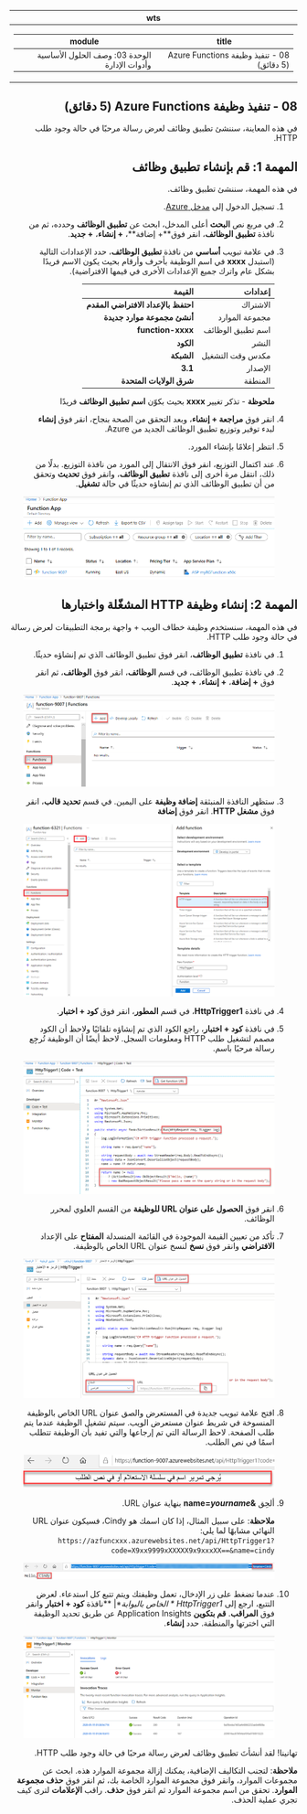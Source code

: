 ﻿<div id="readme" class="Box-body readme blob js-code-block-container p-5 p-xl-6 gist-border-0" dir="rtl">
    <article class="markdown-body entry-content container-lg" itemprop="text"><table>
  <thead>
  <tr>
  <th>wts</th>
  </tr>
  </thead>
  <tbody>
  <tr>
  <td><div><table>
  <thead>
  <tr>
  <th>title</th>
  <th>module</th>
  </tr>
  </thead>
  <tbody>
  <tr>
  <td><div>08 - تنفيذ وظيفة Azure Functions (5 دقائق)</div></td>
  <td><div>الوحدة 03: وصف الحلول الأساسية وأدوات الإدارة</div></td>
  </tr>
  </tbody>
</table>
</div></td>
  </tr>
  </tbody>
</table>
       
# 08 - تنفيذ وظيفة Azure Functions (5 دقائق)

في هذه المعاينة، سننشئ تطبيق وظائف لعرض رسالة مرحبًا في حالة وجود طلب HTTP. 

# المهمة 1: قم بإنشاء تطبيق وظائف 

في هذه المهمة، سننشئ تطبيق وظائف.

1. تسجيل الدخول إلى [مدخل Azure](https://portal.azure.com).

2. في مربع نص **البحث** أعلى المدخل، ابحث عن **تطبيق الوظائف** وحدده، ثم من نافذة **تطبيق الوظائف**، انقر فوق**+ إضافة**، **+ إنشاء**، **+ جديد**.

3. في علامة تبويب **أساسي** من نافذة **تطبيق الوظائف**، حدد الإعدادات التالية (استبدل **xxxx** في اسم الوظيفة بأحرف وأرقام بحيث يكون الاسم فريدًا بشكل عام واترك جميع الإعدادات الأخرى في قيمها الافتراضية). 

    | إعدادات | القيمة |
    | -- | --|
    | الاشتراك | **احتفظ بالإعداد الافتراضي المقدم** |
    | مجموعة الموارد | **أنشئ مجموعة موارد جديدة** |
    | اسم تطبيق الوظائف | **function-xxxx** |
    | النشر | **الكود** |
    | مكدس وقت التشغيل | **الشبكة** |
    | الإصدار | **3.1** |
    | المنطقة | **شرق الولايات المتحدة** |

    **ملحوظة** -  تذكر تغيير **xxxx** بحيث بكوّن **اسم تطبيق الوظائف** فريدًا

4. انقر فوق **مراجعة + إنشاء**، وبعد التحقق من الصحة بنجاح، انقر فوق **إنشاء** لبدء توفير وتوزيع تطبيق الوظائف الجديد من Azure.

5. انتظر إعلامًا بإنشاء المورد.

6. عند اكتمال التوزيع، انقر فوق الانتقال إلى المورد من نافذة التوزيع. بدلًا من ذلك، انتقل مرة أخرى إلى نافذة **تطبيق الوظائف**، وانقر فوق **تحديث** وتحقق من أن تطبيق الوظائف الذي تم إنشاؤه حديثًا في حالة **تشغيل**. 

    ![لقطة شاشة لصفحة تطبيق الوظائف مع تطبيق الوظائف الجديد.](../images/0701.png)

# المهمة 2: إنشاء وظيفة HTTP المشغّلة واختبارها

في هذه المهمة، سنستخدم وظيفة خطاف الويب + واجهة برمجة التطبيقات لعرض رسالة في حالة وجود طلب HTTP. 

1. في نافذة **تطبيق الوظائف**، انقر فوق تطبيق الوظائف الذي تم إنشاؤه حديثًا. 

2. في نافذة تطبيق الوظائف، في قسم **الوظائف**، انقر فوق **الوظائف**، ثم انقر فوق **+ إضافة**، **+ إنشاء**، **+ جديد**.

    ![لقطة شاشة لخطوة اختيار بيئة تطوير في وظائف azure لجزء البدء في dot net داخل مدخل Azure. مع تمييز عناصر العرض الخاصة بإنشاء وظيفة جديدة في المدخل. العناصر المميزة هي توسيع تطبيق الوظائف، وإضافة وظيفة جديدة، وفي المدخل، وزر المتابعة.](../images/0702.png)

3. ستظهر النافذة المنبثقة **إضافة وظيفة** على اليمين. في قسم **تحديد قالب**، انقر فوق **مشغل HTTP**. انقر فوق **إضافة** 

    ![لقطة شاشة لخطوة إنشاء وظيفة في وظائف azure لجزء البدء في dot net داخل مدخل Azure. يتم تمييز بطاقة مشغل HTTP لتوضيح عناصر العرض المستخدمة لإضافة خطاف ويب جديد إلى وظيفة Azure.](../images/0702a.png)

4. في نافذة **HttpTrigger1**، في قسم **المطور**، انقر فوق **كود + اختبار**. 

5. في نافذة **كود + اختبار**، راجع الكود الذي تم إنشاؤه تلقائيًا ولاحظ أن الكود مصمم لتشغيل طلب HTTP ومعلومات السجل. لاحظ أيضًا أن الوظيفة تُرجِع رسالة مرحبًا باسم. 

    ![لقطة شاشة لكود الوظيفة. مع تظليل رسالة الترحيب.](../images/0704.png)

6. انقر فوق **الحصول على عنوان URL للوظيفة** من القسم العلوي لمحرر الوظائف. 

7. تأكد من تعيين القيمة الموجودة في القائمة المنسدلة **المفتاح** على الإعداد **الافتراضي** وانقر فوق **نسخ** لنسخ عنوان URL الخاص بالوظيفة. 

    ![لقطة شاشة لجزء الحصول على عنوان URL للوظيفة داخل محرر الوظائف في مدخل Azure. مع تمييز عناصر العرض، زر الحصول على عنوان URL للوظيفة، وتعيين القائمة المنسدلة للمفتاح، وزر نسخ عنوان URL للإشارة إلى كيفية الحصول على عنوان URL الخاص بالوظيفة ونسخه من محرر الوظائف.](../images/0705.png)

8. افتح علامة تبويب جديدة في المستعرض والصق عنوان URL الخاص بالوظيفة المنسوخة في شريط عنوان مستعرض الويب. سيتم تشغيل الوظيفة عندما يتم طلب الصفحة. لاحظ الرسالة التي تم إرجاعها والتي تفيد بأن الوظيفة تتطلب اسمًا في نص الطلب.

    ![لقطة شاشة لنافذة يرجى تقديم رسالة الاسم.](../images/0706.png)

9. ألحِق **&name=*yourname*** بنهاية عنوان URL.

    **ملاحظة**: على سبيل المثال، إذا كان اسمك هو Cindy، فسيكون عنوان URL النهائي مشابهًا لما يلي: `https://azfuncxxx.azurewebsites.net/api/HttpTrigger1?code=X9xx9999xXXXXX9x9xxxXX==&name=cindy`

    ![لقطة شاشة لعنوان URL الخاص بالوظيفة مميز ومثال مُلحق لاسم المستخدم في شريط العنوان في مستعرض الويب. مع تمييز رسالة الترحيب واسم المستخدم لتوضيح إخراج الوظيفة في نافذة المستعرض الرئيسية.](../images/0707.png)

10. عندما تضغط على زر الإدخال، تعمل وظيفتك ويتم تتبع كل استدعاء. لعرض التتبع، ارجع إلى  **HttpTrigger1 \** الخاص بالبوابة**| **نافذة **كود + اختبار** وانقر فوق **المراقب**. **قم بتكوين** Application Insights عن طريق تحديد الوظيفة التي اخترتها والمنطقة. حدد **إنشاء**.

    ![لقطة شاشة لسجل معلومات التتبع الناتج عن تشغيل الوظيفة داخل محرر الوظائف في مدخل Azure.](../images/0709.png) 

تهانينا! لقد أنشأتَ تطبيق وظائف لعرض رسالة مرحبًا في حالة وجود طلب HTTP. 

**ملاحظة**: لتجنب التكاليف الإضافية، يمكنك إزالة مجموعة الموارد هذه. ابحث عن مجموعات الموارد، وانقر فوق مجموعة الموارد الخاصة بك، ثم انقر فوق **حذف مجموعة الموارد**. تحقق من اسم مجموعة الموارد ثم انقر فوق **حذف**. راقب **الإعلامات** لترى كيف تجري عملية الحذف.
